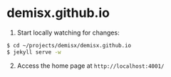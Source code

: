 demisx.github.io
================

1. Start locally watching for changes:

```bash
$ cd ~/projects/demisx/demisx.github.io
$ jekyll serve -w
```

2. Access the home page at `http://localhost:4001/`
